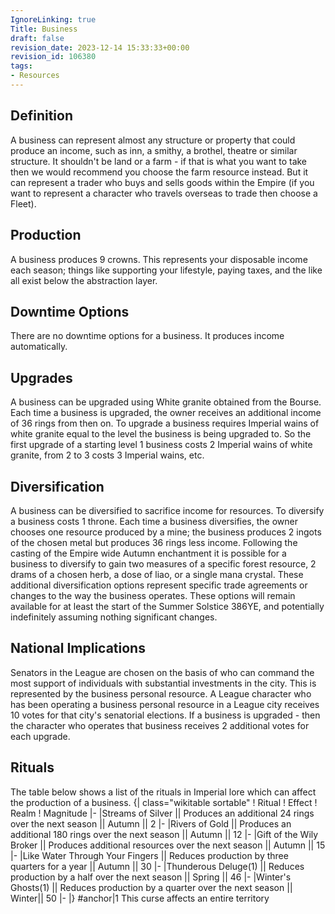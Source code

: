 ```yaml
---
IgnoreLinking: true
Title: Business
draft: false
revision_date: 2023-12-14 15:33:33+00:00
revision_id: 106380
tags:
- Resources
---
```


## Definition
A business can represent almost any structure or property that could produce an income, such as inn, a smithy, a brothel, theatre or similar structure. It shouldn't be land or a farm - if that is what you want to take then we would recommend you choose the farm resource instead. But it can represent a trader who buys and sells goods within the Empire (if you want to represent a character who travels overseas to trade then choose a Fleet).
## Production
A business produces 9 crowns. This represents your disposable income each season; things like supporting your lifestyle, paying taxes, and the like all exist below the abstraction layer.
## Downtime Options
There are no downtime options for a business. It produces income automatically.
## Upgrades
A business can be upgraded using White granite obtained from the Bourse. Each time a business is upgraded, the owner receives an additional income of 36 rings from then on.
To upgrade a business requires Imperial wains of white granite equal to the level the business is being upgraded to. So the first upgrade of a starting level 1 business costs 2 Imperial wains of white granite, from 2 to 3 costs 3 Imperial wains, etc.
## Diversification
A business can be diversified to sacrifice income for resources. To diversify a business costs 1 throne. Each time a business diversifies, the owner chooses one resource produced by a mine; the business produces 2 ingots of the chosen metal but produces 36 rings less income. 
Following the casting of the Empire wide Autumn enchantment it is possible for a business to diversify to gain two measures of a specific forest resource, 2 drams of a chosen herb, a dose of liao, or a single mana crystal. These additional diversification options represent specific trade agreements or changes to the way the business operates. These options will remain available for at least the start of the Summer Solstice 386YE, and potentially indefinitely assuming nothing significant changes.
## National Implications
Senators in the League are chosen on the basis of who can command the most support of individuals with substantial investments in the city. This is represented by the business personal resource. A League character who has been operating a business personal resource in a League city receives 10 votes for that city's senatorial elections. If a business is upgraded - then the character who operates that business receives 2 additional votes for each upgrade.
## Rituals
The table below shows a list of the rituals in Imperial lore which can affect the production of a business.
{| class="wikitable sortable"
! Ritual
! Effect
! Realm
! Magnitude
|-
|Streams of Silver || Produces an additional 24 rings over the next season || Autumn || 2
|-
|Rivers of Gold || Produces an additional 180 rings over the next season || Autumn || 12
|-
|Gift of the Wily Broker || Produces additional resources over the next season || Autumn || 15
|-
|Like Water Through Your Fingers || Reduces production by three quarters for a year || Autumn || 30
|-
|Thunderous Deluge(1) || Reduces production by a half over the next season || Spring || 46
|-
|Winter's Ghosts(1) || Reduces production by a quarter over the next season || Winter|| 50
|-
|}
#anchor|1 This curse affects an entire territory